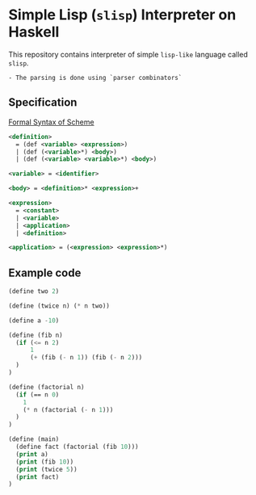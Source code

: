 # Simple Lisp (`slisp`) Interpreter on Haskell

This repository contains interpreter of simple `lisp-like` language called `slisp`.

    - The parsing is done using `parser combinators`

## Specification

[Formal Syntax of Scheme](https://www.scheme.com/tspl2d/grammar.html)

```xml
<definition>
  = (def <variable> <expression>)
  | (def (<variable>*) <body>)
  |	(def (<variable> <variable>*) <body>)

<variable> = <identifier>

<body> = <definition>* <expression>+

<expression>
  = <constant>
  | <variable>
  | <application>
  | <definition>

<application> = (<expression> <expression>*)
```

## Example code

```lisp
(define two 2)

(define (twice n) (* n two))

(define а -10)

(define (fib n)
  (if (<= n 2)
      1
      (+ (fib (- n 1)) (fib (- n 2)))
  )
)

(define (factorial n)
  (if (== n 0)
    1
    (* n (factorial (- n 1)))
  )
)

(define (main)
  (define fact (factorial (fib 10)))
  (print a)
  (print (fib 10))
  (print (twice 5))
  (print fact)
)
```
